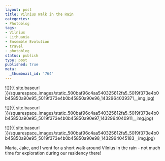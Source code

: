 ```yaml
---
layout: post
title: Vilnius Walk in the Rain
categories:
- Photoblog
tags:
- Vilnius
- Lithuania
- Ensemble Evolution
- travel
- photoblog
status: publish
type: post
published: true
meta:
  _thumbnail_id: '764'
---
```


![]({{ site.baseurl }}/squarespace_images/static_500baf96c4aa540325612fa5_5019f373e4b0b45850a90e95_5019f373e4b0b45850a90e96_1432964039371__img.jpg)
  

  
   
![]({{ site.baseurl }}/squarespace_images/static_500baf96c4aa540325612fa5_5019f373e4b0b45850a90e95_5019f373e4b0b45850a90e97_1432964040911__img.jpg)
  

  
   
![]({{ site.baseurl }}/squarespace_images/static_500baf96c4aa540325612fa5_5019f373e4b0b45850a90e95_5019f373e4b0b45850a90e98_1432964045183__img.jpg)

Maria, Jake, and I went for a short walk around Vilnius in the rain - not much time for exploration during our residency there!
